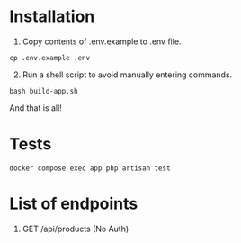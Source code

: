 # Installation
1. Copy contents of .env.example to .env file.
```
cp .env.example .env
```
2. Run a shell script to avoid manually entering commands.
```
bash build-app.sh
```
And that is all!

# Tests
```
docker compose exec app php artisan test
```

# List of endpoints
1. GET /api/products (No Auth) 
